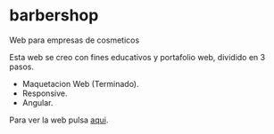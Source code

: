# barbershop

Web para empresas de cosmeticos

Esta web se creo con fines educativos y portafolio web, dividido en 3 pasos.

- Maquetacion Web (Terminado).
- Responsive.
- Angular.

Para ver la web pulsa [aqui](https://barbershopproyect.netlify.app/).

